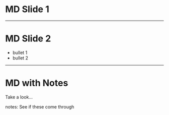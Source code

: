 # MD Slide 1
---



# MD Slide 2
* bullet 1
* bullet 2
---



# MD with Notes
Take a look...

notes:
See if these come through

